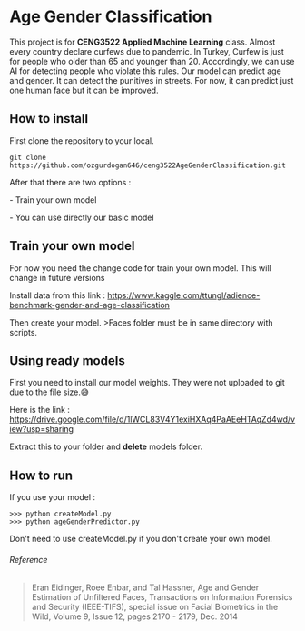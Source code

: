 Age Gender Classification
=========================

This project is for **CENG3522 Applied Machine Learning** class. Almost every
country declare curfews due to pandemic. In Turkey, Curfew is just for people
who older than 65 and younger than 20. Accordingly, we can use AI for detecting
people who violate this rules. Our model can predict age and gender. It can
detect the punitives in streets. For now, it can predict just one human face but
it can be improved.

How to install
--------------

First clone the repository to your local.

~~~~~~~~~~~~~~~~~~~~~~~~~~~~~~~~~~~~~~~~~~~~~~~~~~~~~~~~~~~~~~~~~~~~~~~~~~~~~~~~
git clone https://github.com/ozgurdogan646/ceng3522AgeGenderClassification.git
~~~~~~~~~~~~~~~~~~~~~~~~~~~~~~~~~~~~~~~~~~~~~~~~~~~~~~~~~~~~~~~~~~~~~~~~~~~~~~~~

After that there are two options :

\- Train your own model

\- You can use directly our basic model

## Train your own model

For now you need the change code for train your own model. This will change in
future versions

Install data from this link :
https://www.kaggle.com/ttungl/adience-benchmark-gender-and-age-classification

Then create your model. \>Faces folder must be in same directory with scripts.

## Using ready models

First you need to install our model weights. They were not uploaded to git due
to the file size.:sweat_smile:

Here is the link :
https://drive.google.com/file/d/1lWCL83V4Y1exiHXAq4PaAEeHTAqZd4wd/view?usp=sharing

Extract this to your folder and **delete** models folder.

## How to run

If you use your model :

~~~~~~~~~~~~~~~~~~~~~~~~~~~~~~~~~~~~~~~~~~~~~~~~~~~~~~~~~~~~~~~~~~~~~~~~~~~~~~~~
>>> python createModel.py
>>> python ageGenderPredictor.py
~~~~~~~~~~~~~~~~~~~~~~~~~~~~~~~~~~~~~~~~~~~~~~~~~~~~~~~~~~~~~~~~~~~~~~~~~~~~~~~~

Don't need to use createModel.py if you don't create your own model.

###### Reference

>   Eran Eidinger, Roee Enbar, and Tal Hassner, Age and Gender Estimation of
>   Unfiltered Faces, Transactions on Information Forensics and Security
>   (IEEE-TIFS), special issue on Facial Biometrics in the Wild, Volume 9, Issue
>   12, pages 2170 - 2179, Dec. 2014
